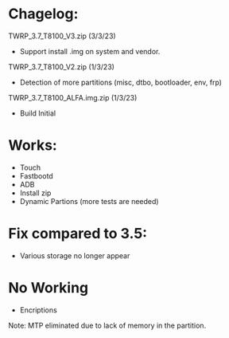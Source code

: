 # Chagelog:
TWRP_3.7_T8100_V3.zip (3/3/23)
- Support install .img on system and vendor.

TWRP_3.7_T8100_V2.zip (1/3/23)
- Detection of more partitions (misc, dtbo, bootloader, env, frp)

TWRP_3.7_T8100_ALFA.img.zip (1/3/23)
- Build Initial


# Works:
- Touch
- Fastbootd
- ADB
- Install zip
- Dynamic Partions (more tests are needed)

# Fix compared to 3.5:
- Various storage no longer appear

# No Working
- Encriptions


Note: MTP eliminated due to lack of memory in the partition.
